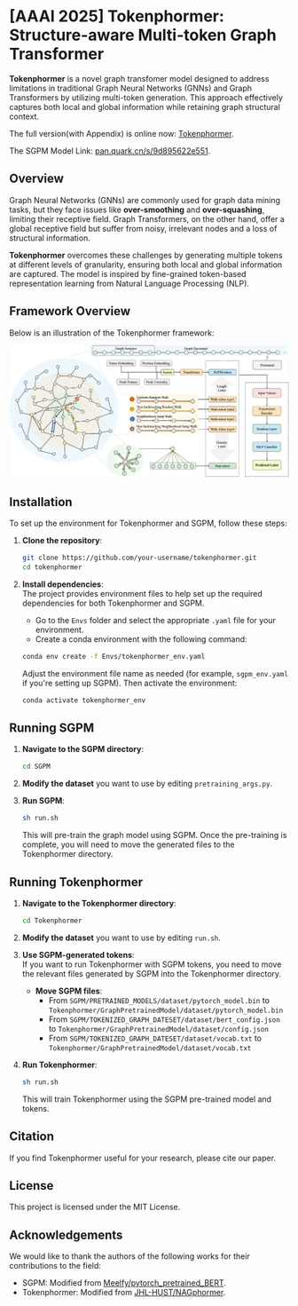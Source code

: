 # [AAAI 2025] Tokenphormer: Structure-aware Multi-token Graph Transformer

**Tokenphormer** is a novel graph transfomer model designed to address limitations in traditional Graph Neural Networks (GNNs) and Graph Transformers by utilizing multi-token generation. This approach effectively captures both local and global information while retaining graph structural context.

The full version(with Appendix) is online now: [Tokenphormer](https://arxiv.org/abs/2412.15302).

The SGPM Model Link: [pan.quark.cn/s/9d895622e551](https://pan.quark.cn/s/9d895622e551).

## Overview

Graph Neural Networks (GNNs) are commonly used for graph data mining tasks, but they face issues like **over-smoothing** and **over-squashing**, limiting their receptive field. Graph Transformers, on the other hand, offer a global receptive field but suffer from noisy, irrelevant nodes and a loss of structural information.

**Tokenphormer** overcomes these challenges by generating multiple tokens at different levels of granularity, ensuring both local and global information are captured. The model is inspired by fine-grained token-based representation learning from Natural Language Processing (NLP).

## Framework Overview

Below is an illustration of the Tokenphormer framework:

![Framework Overview](framework.png)

## Installation

To set up the environment for Tokenphormer and SGPM, follow these steps:

1. **Clone the repository**:

   ```bash
   git clone https://github.com/your-username/tokenphormer.git
   cd tokenphormer
   ```

2. **Install dependencies**:  
   The project provides environment files to help set up the required dependencies for both Tokenphormer and SGPM.

   - Go to the `Envs` folder and select the appropriate `.yaml` file for your environment.
   - Create a conda environment with the following command:

   ```bash
   conda env create -f Envs/tokenphormer_env.yaml
   ```

   Adjust the environment file name as needed (for example, `sgpm_env.yaml` if you're setting up SGPM). Then activate the environment:

   ```bash
   conda activate tokenphormer_env
   ```

## Running SGPM

1. **Navigate to the SGPM directory**:

   ```bash
   cd SGPM
   ```

2. **Modify the dataset** you want to use by editing `pretraining_args.py`.

3. **Run SGPM**:

   ```bash
   sh run.sh
   ```

   This will pre-train the graph model using SGPM. Once the pre-training is complete, you will need to move the generated files to the Tokenphormer directory.

## Running Tokenphormer

1. **Navigate to the Tokenphormer directory**:

   ```bash
   cd Tokenphormer
   ```

2. **Modify the dataset** you want to use by editing `run.sh`.

3. **Use SGPM-generated tokens**:  
   If you want to run Tokenphormer with SGPM tokens, you need to move the relevant files generated by SGPM into the Tokenphormer directory.

   - **Move SGPM files**:
     - From `SGPM/PRETRAINED_MODELS/dataset/pytorch_model.bin` to `Tokenphormer/GraphPretrainedModel/dataset/pytorch_model.bin`
     - From `SGPM/TOKENIZED_GRAPH_DATESET/dataset/bert_config.json` to `Tokenphormer/GraphPretrainedModel/dataset/config.json`
     - From `SGPM/TOKENIZED_GRAPH_DATESET/dataset/vocab.txt` to `Tokenphormer/GraphPretrainedModel/dataset/vocab.txt`

4. **Run Tokenphormer**:

   ```bash
   sh run.sh
   ```

   This will train Tokenphormer using the SGPM pre-trained model and tokens.

## Citation

If you find Tokenphormer useful for your research, please cite our paper.
<!-- 
```
@article{your-citation,
  title={Structure-aware Multi-token Graph Transformer: Tokenphormer},
  author={Your Name and Co-authors},
  journal={Journal Name},
  year={2024},
  url={link-to-paper}
}
``` -->

## License

This project is licensed under the MIT License.

## Acknowledgements

We would like to thank the authors of the following works for their contributions to the field:

- SGPM: Modified from [Meelfy/pytorch_pretrained_BERT](https://github.com/Meelfy/pytorch_pretrained_BERT).
- Tokenphormer: Modified from [JHL-HUST/NAGphormer](https://github.com/JHL-HUST/NAGphormer).

